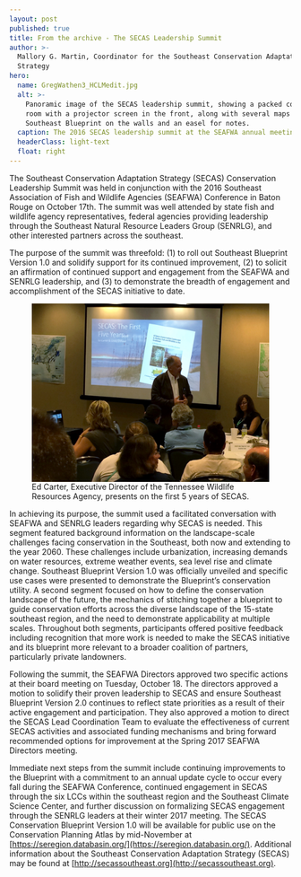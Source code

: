 ```yaml
---
layout: post
published: true
title: From the archive - The SECAS Leadership Summit
author: >-
  Mallory G. Martin, Coordinator for the Southeast Conservation Adaptation
  Strategy
hero:
  name: GregWathen3_HCLMedit.jpg
  alt: >-
    Panoramic image of the SECAS leadership summit, showing a packed conference
    room with a projector screen in the front, along with several maps of the
    Southeast Blueprint on the walls and an easel for notes.
  caption: The 2016 SECAS leadership summit at the SEAFWA annual meeting.
  headerClass: light-text
  float: right
---
```

The Southeast Conservation Adaptation Strategy (SECAS) Conservation Leadership Summit was held in conjunction with the 2016 Southeast Association of Fish and Wildlife Agencies (SEAFWA) Conference in Baton Rouge on October 17th. The summit was well attended by state fish and wildlife agency representatives, federal agencies providing leadership through the Southeast Natural Resource Leaders Group (SENRLG), and other interested partners across the southeast.

The purpose of the summit was threefold: (1) to roll out Southeast Blueprint Version 1.0 and solidify support for its continued improvement, (2) to solicit an affirmation of continued support and engagement from the SEAFWA and SENRLG leadership, and (3) to demonstrate the breadth of engagement and accomplishment of the SECAS initiative to date.<!--more-->

<figure><img src="https://raw.githubusercontent.com/USFWS/secas/gh-pages/images/GregWathen2_HLCMedit.jpg" alt="Ed Carter, Executive Director of the Tennessee Wildlife Resources Agency, presents on the first 5 years of SECAS." align="left" style="padding-right: 20px"><figcaption>Ed Carter, Executive Director of the Tennessee Wildlife Resources Agency, presents on the first 5 years of SECAS.</figcaption></figure>

In achieving its purpose, the summit used a facilitated conversation with SEAFWA and SENRLG leaders regarding why SECAS is needed. This segment featured background information on the landscape-scale challenges facing conservation in the Southeast, both now and extending to the year 2060. These challenges include urbanization, increasing demands on water resources, extreme weather events, sea level rise and climate change. Southeast Blueprint Version 1.0 was officially unveiled and specific use cases were presented to demonstrate the Blueprint’s conservation utility. A second segment focused on how to define the conservation landscape of the future, the mechanics of stitching together a blueprint to guide conservation efforts across the diverse landscape of the 15-state southeast region, and the need to demonstrate applicability at multiple scales. Throughout both segments, participants offered positive feedback including recognition that more work is needed to make the SECAS initiative and its blueprint more relevant to a broader coalition of partners, particularly private landowners.

Following the summit, the SEAFWA Directors approved two specific actions at their board meeting on Tuesday, October 18. The directors approved a motion to solidify their proven leadership to SECAS and ensure Southeast Blueprint Version 2.0 continues to reflect state priorities as a result of their active engagement and participation. They also approved a motion to direct the SECAS Lead Coordination Team to evaluate the effectiveness of current SECAS activities and associated funding mechanisms and bring forward recommended options for improvement at the Spring 2017 SEAFWA Directors meeting.

Immediate next steps from the summit include continuing improvements to the Blueprint with a commitment to an annual update cycle to occur every fall during the SEAFWA Conference, continued engagement in SECAS through the six LCCs within the southeast region and the Southeast Climate Science Center, and further discussion on formalizing SECAS engagement through the SENRLG leaders at their winter 2017 meeting. The SECAS Conservation Blueprint Version 1.0 will be available for public use on the Conservation Planning Atlas by mid-November at [https://seregion.databasin.org/](https://seregion.databasin.org/). Additional information about the Southeast Conservation Adaptation Strategy (SECAS) may be found at [http://secassoutheast.org](http://secassoutheast.org).
